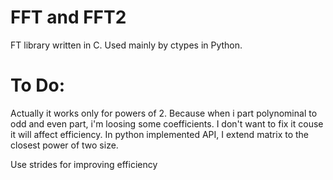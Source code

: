# FFT and FFT2
FT library written in C. Used mainly by ctypes in Python.


# To Do:
Actually it works only for powers of 2. Because when i part polynominal to odd and even part, i'm loosing some coefficients. I don't want to fix it couse it will affect efficiency.
In python implemented API, I extend matrix to the closest power of two size.

Use strides for improving efficiency